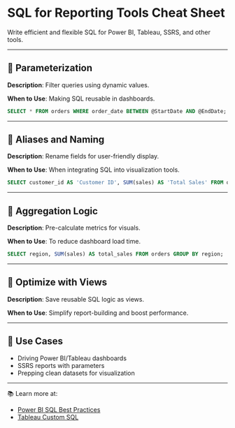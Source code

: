 # SQL for Reporting Tools Cheat Sheet

Write efficient and flexible SQL for Power BI, Tableau, SSRS, and other tools.

---

## 🔹 Parameterization

**Description**: Filter queries using dynamic values.

**When to Use**: Making SQL reusable in dashboards.

```sql
SELECT * FROM orders WHERE order_date BETWEEN @StartDate AND @EndDate;
```

---

## 🔸 Aliases and Naming

**Description**: Rename fields for user-friendly display.

**When to Use**: When integrating SQL into visualization tools.

```sql
SELECT customer_id AS 'Customer ID', SUM(sales) AS 'Total Sales' FROM orders GROUP BY customer_id;
```

---

## 🔹 Aggregation Logic

**Description**: Pre-calculate metrics for visuals.

**When to Use**: To reduce dashboard load time.

```sql
SELECT region, SUM(sales) AS total_sales FROM orders GROUP BY region;
```

---

## 🔸 Optimize with Views

**Description**: Save reusable SQL logic as views.

**When to Use**: Simplify report-building and boost performance.

---

## 🧠 Use Cases
- Driving Power BI/Tableau dashboards
- SSRS reports with parameters
- Prepping clean datasets for visualization

---

📚 Learn more at:
- [Power BI SQL Best Practices](https://docs.microsoft.com/en-us/power-bi/)
- [Tableau Custom SQL](https://help.tableau.com/)
